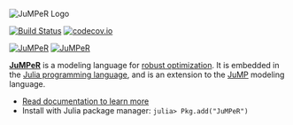 ![JuMPeR Logo](http://iainnz.github.io/JuMPeR.jl/logo.svg)

[![Build Status](https://travis-ci.org/IainNZ/JuMPeR.jl.svg?branch=master)](https://travis-ci.org/IainNZ/JuMPeR.jl)
[![codecov.io](http://codecov.io/github/IainNZ/JuMPeR.jl/coverage.svg?branch=master)](http://codecov.io/github/IainNZ/JuMPeR.jl?branch=master)

[![JuMPeR](http://pkg.julialang.org/badges/JuMPeR_0.3.svg)](http://pkg.julialang.org/?pkg=JuMPeR&ver=release)
[![JuMPeR](http://pkg.julialang.org/badges/JuMPeR_0.4.svg)](http://pkg.julialang.org/?pkg=JuMPeR&ver=nightly)

**[JuMPeR]** is a modeling language for [robust optimization].
It is embedded in the [Julia programming language], and is an extension to the [JuMP] modeling language.

* [Read documentation to learn more](http://iainnz.github.io/JuMPeR.jl)
* Install with Julia package manager: `julia> Pkg.add("JuMPeR")`


[Julia programming language]: http://julialang.org/
[JuMP]: https://github.com/JuliaOpt/JuMP.jl
[JuMPeR]: https://github.com/IainNZ/JuMPeR.jl
[robust optimization]: http://en.wikipedia.org/wiki/Robust_optimization